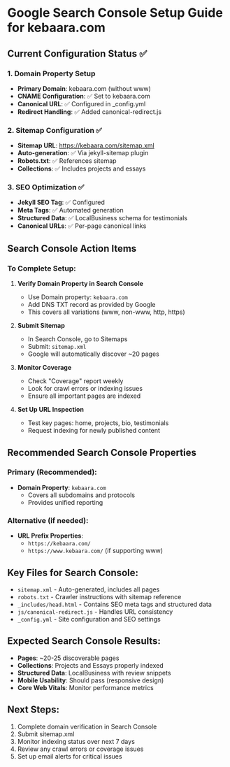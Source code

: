 # Google Search Console Setup Guide for kebaara.com

## Current Configuration Status ✅

### 1. Domain Property Setup
- **Primary Domain**: kebaara.com (without www)
- **CNAME Configuration**: ✅ Set to kebaara.com
- **Canonical URL**: ✅ Configured in _config.yml
- **Redirect Handling**: ✅ Added canonical-redirect.js

### 2. Sitemap Configuration ✅
- **Sitemap URL**: https://kebaara.com/sitemap.xml
- **Auto-generation**: ✅ Via jekyll-sitemap plugin
- **Robots.txt**: ✅ References sitemap
- **Collections**: ✅ Includes projects and essays

### 3. SEO Optimization ✅
- **Jekyll SEO Tag**: ✅ Configured
- **Meta Tags**: ✅ Automated generation
- **Structured Data**: ✅ LocalBusiness schema for testimonials
- **Canonical URLs**: ✅ Per-page canonical links

## Search Console Action Items

### To Complete Setup:

1. **Verify Domain Property in Search Console**
   - Use Domain property: `kebaara.com`
   - Add DNS TXT record as provided by Google
   - This covers all variations (www, non-www, http, https)

2. **Submit Sitemap**
   - In Search Console, go to Sitemaps
   - Submit: `sitemap.xml`
   - Google will automatically discover ~20 pages

3. **Monitor Coverage**
   - Check "Coverage" report weekly
   - Look for crawl errors or indexing issues
   - Ensure all important pages are indexed

4. **Set Up URL Inspection**
   - Test key pages: home, projects, bio, testimonials
   - Request indexing for newly published content

## Recommended Search Console Properties

### Primary (Recommended):
- **Domain Property**: `kebaara.com`
  - Covers all subdomains and protocols
  - Provides unified reporting

### Alternative (if needed):
- **URL Prefix Properties**: 
  - `https://kebaara.com/`
  - `https://www.kebaara.com/` (if supporting www)

## Key Files for Search Console:

- `sitemap.xml` - Auto-generated, includes all pages
- `robots.txt` - Crawler instructions with sitemap reference  
- `_includes/head.html` - Contains SEO meta tags and structured data
- `js/canonical-redirect.js` - Handles URL consistency
- `_config.yml` - Site configuration and SEO settings

## Expected Search Console Results:

- **Pages**: ~20-25 discoverable pages
- **Collections**: Projects and Essays properly indexed  
- **Structured Data**: LocalBusiness with review snippets
- **Mobile Usability**: Should pass (responsive design)
- **Core Web Vitals**: Monitor performance metrics

## Next Steps:

1. Complete domain verification in Search Console
2. Submit sitemap.xml  
3. Monitor indexing status over next 7 days
4. Review any crawl errors or coverage issues
5. Set up email alerts for critical issues